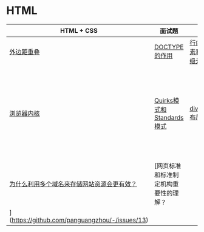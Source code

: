 # HTML 



| HTML + CSS |面试题||||
|---|---|---|---|---|
|[外边距重叠](https://github.com/panguangzhou/-/issues/1)|[DOCTYPE的作用](https://github.com/panguangzhou/-/issues/2)|[行内元素和块级元素](https://github.com/panguangzhou/-/issues/3)|[html5新特性](https://github.com/panguangzhou/-/issues/4)|[css盒模型](https://github.com/panguangzhou/-/issues/5)|
|[浏览器内核](https://github.com/panguangzhou/-/issues/7)|[Quirks模式和Standards模式](https://github.com/panguangzhou/-/issues/8)|[div+css布局](https://github.com/panguangzhou/-/issues/9)|[img的alt与title有何异同？strong与em的异同](https://github.com/panguangzhou/-/issues/10)|[描述一下渐进增强和优雅降级之间的不同？](https://github.com/panguangzhou/-/issues/11)|
|[为什么利用多个域名来存储网站资源会更有效？](https://github.com/panguangzhou/-/issues/12)|[网页标准和标准制定机构重要性的理解？
](https://github.com/panguangzhou/-/issues/13)||||
